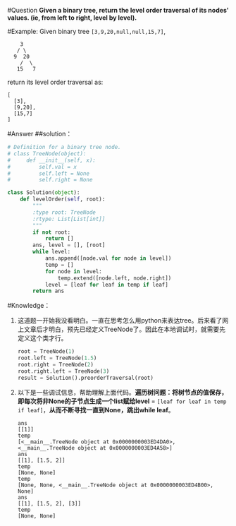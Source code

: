 #Question
**Given a binary tree, return the level order traversal of its nodes' values. (ie, from left to right, level by level).**

#Example:
Given binary tree `[3,9,20,null,null,15,7]`,

```
    3
   / \
  9  20
    /  \
   15   7
```

return its level order traversal as: 
```
[
  [3],
  [9,20],
  [15,7]
]
```

#Answer
##solution：
```python
# Definition for a binary tree node.
# class TreeNode(object):
#     def __init__(self, x):
#         self.val = x
#         self.left = None
#         self.right = None

class Solution(object):
    def levelOrder(self, root):
        """
        :type root: TreeNode
        :rtype: List[List[int]]
        """
        if not root:
            return []
        ans, level = [], [root]
        while level:
            ans.append([node.val for node in level])
            temp = []
            for node in level:
                temp.extend([node.left, node.right])
            level = [leaf for leaf in temp if leaf]
        return ans     
```

#Knowledge：
1. 这道题一开始我没看明白。一直在思考怎么用python来表达tree。后来看了网上文章后才明白，预先已经定义TreeNode了。因此在本地调试时，就需要先定义这个类才行。

    ```python
    root = TreeNode(1)
    root.left = TreeNode(1.5)
    root.right = TreeNode(2)
    root.right.left = TreeNode(3)
    result = Solution().preorderTraversal(root)
    ```

2. 以下是一些调试信息，帮助理解上面代码。**遍历树问题：将树节点的值保存，即每次将非None的子节点生成一个list赋给level** = `[leaf for leaf in temp if leaf]`，**从而不断寻找一直到None，跳出while leaf**。
    ```
    ans
    [[1]]
    temp
    [<__main__.TreeNode object at 0x0000000003ED4DA0>, <__main__.TreeNode object at 0x0000000003ED4A58>]
    ans
    [[1], [1.5, 2]]
    temp
    [None, None]
    temp
    [None, None, <__main__.TreeNode object at 0x0000000003ED4B00>, None]
    ans
    [[1], [1.5, 2], [3]]
    temp
    [None, None]
    ```